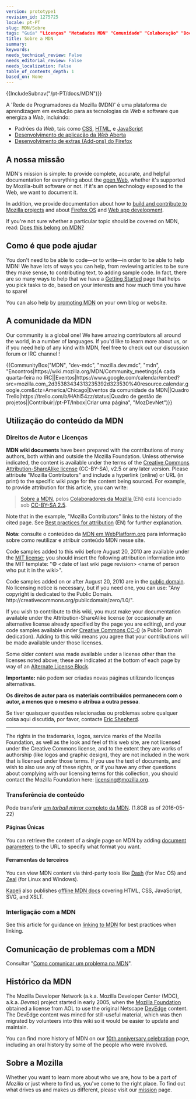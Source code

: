 ```yaml
---
version: prototype1
revision_id: 1275725
locale: pt-PT
slug: MDN/Sobre
tags: "Guía" "Licenças" "Metadados MDN" "Comunidade" "Colaboração" "Documentação" "Direitos de Autor"
title: Sobre a MDN
summary: 
keywords: 
needs_technical_review: False
needs_editorial_review: False
needs_localization: False
table_of_contents_depth: 1
based_on: None
---
```

<div>{{IncludeSubnav("/pt-PT/docs/MDN")}}</div>

<p>A 'Rede de Programadores da Mozilla (MDN)' é uma plataforma de aprendizagem em evolução para as tecnologias da <em>Web </em>e software que energiza a <em>Web</em>, incluindo:</p>

<ul>
 <li>Padrões da <em>Web</em>, tais como <a href="/en-US/docs/CSS" title="/en-US/docs/CSS">CSS</a>, <a href="/en-US/docs/HTML" title="/en-US/docs/HTML">HTML</a>, e <a href="/en-US/docs/JavaScript" title="/en-US/docs/JavaScript">JavaScript</a></li>
 <li><a href="/pt-PT/docs/Apps" title="/pt-PT/docs/Apps">Desenvolvimento de aplicação da <em>Web</em> Aberta</a></li>
 <li><a href="/pt-PT/docs/Mozilla/Add-ons" title="/en-US/docs/Add-ons">Desenvolvimento de extras (Add-ons) do Firefox</a></li>
</ul>

<h2 id="A_nossa_missão">A nossa missão</h2>

<p>MDN's mission is simple: to provide complete, accurate, and helpful documentation for everything about the <a href="/en-US/docs/Web">open Web</a>, whether it's supported by Mozilla-built software or not. If it's an open technology exposed to the Web, we want to document it.</p>

<p>In addition, we provide documentation about how to <a href="/en-US/docs/Mozilla">build and contribute to Mozilla projects</a> and about <a href="/en-US/Firefox_OS">Firefox OS</a> and <a href="/en-US/Apps">Web app development</a>.</p>

<p>If you're not sure whether a particular topic should be covered on MDN, read: <a href="/en-US/docs/Project:MDN/Contributing/Does_this_belong">Does this belong on MDN?</a></p>

<h2 id="Como_é_que_pode_ajudar">Como é que pode ajudar</h2>

<p>You don't need to be able to code—or to write—in order to be able to help MDN! We have lots of ways you can help, from reviewing articles to be sure they make sense, to contributing text, to adding sample code. In fact, there are so many ways to help that we have a <a href="/pt-PT/docs/MDN/Intrudução">Getting Started</a> page that helps you pick tasks to do, based on your interests and how much time you have to spare!</p>

<p>You can also help by <a href="/en-US/docs/MDN/About/Promote">promoting MDN</a> on your own blog or website.</p>

<h2 id="A_comunidade_da_MDN">A comunidade da MDN</h2>

<p>Our community is a global one! We have amazing contributors all around the world, in a number of languages. If you'd like to learn more about us, or if you need help of any kind with MDN, feel free to check out our discussion forum or IRC channel !</p>

<p>{{CommunityBox("MDN", "dev-mdc", "mozilla.dev.mdc", "mdn", "Encontros|https://wiki.mozilla.org/MDN/Community_meetings|A cada quarta-feira no IRC||Eventos|https://www.google.com/calendar/embed?src=mozilla.com_2d35383434313235392d323530%40resource.calendar.google.com&amp;ctz=America/Chicago|Eventos da comunidade da MDN||Quadro Trello|https://trello.com/b/HAhl54zz/status|Quadro de gestão de projetos||Contribuir|/pt-PT/Inbox|Criar uma página", "MozDevNet")}}</p>

<h2 id="Utilização_do_conteúdo_da_MDN">Utilização do conteúdo da MDN</h2>

<h3 id="Direitos_de_Autor_e_Licenças">Direitos de Autor e Licenças</h3>

<p><strong>MDN wiki documents</strong> have been prepared with the contributions of many authors, both within and outside the Mozilla Foundation. Unless otherwise indicated, the content is available under the terms of the <a class="external text" href="http://creativecommons.org/licenses/by-sa/2.5/" rel="nofollow" title="http://creativecommons.org/licenses/by-sa/2.5/">Creative Commons Attribution-ShareAlike license</a> (CC-BY-SA), v2.5 or any later version. Please attribute "Mozilla Contributors" and include a hyperlink (online) or URL (in print) to the specific wiki page for the content being sourced. For example, to provide attribution for this article, you can write:</p>

<blockquote><a href="https://developer.mozilla.org/pt-PT/docs/MDN/Sobre">Sobre a MDN</a>, pelos <a href="https://developer.mozilla.org/en-US/docs/MDN/About$history">Colaboradores da Mozilla </a>(EN) está licenciado sob <a href="http://creativecommons.org/licenses/by-sa/2.5/">CC-BY-SA 2.5</a>.</blockquote>

<p>Note that in the example, "Mozilla Contributors" links to the history of the cited page. See <a href="http://wiki.creativecommons.org/Marking/Users">Best practices for attribution</a>&nbsp;(EN) for further explanation.</p>

<div class="note">
<p><strong>Nota:</strong> consulte o conteúdeo da <a href="/pt-PT/docs/Archive/Meta_docs/Conteudo_MDN_em_WebPlatform.org" title="/en-US/docs/MDN_content_on_WebPlatform.org">MDN&nbsp;em WebPlatform.org</a> para informação sobre como reutilizar e atribuir conteúdo MDN nesse site.</p>
</div>

<p>Code samples added to this wiki before August 20, 2010 are available under the <a class="external" href="http://www.opensource.org/licenses/mit-license.php" title="http://www.opensource.org/licenses/mit-license.php">MIT license</a>; you should insert the following attribution information into the MIT template:&nbsp;"© &lt;date of last wiki page revision&gt; &lt;name of person who put it in the wiki&gt;".</p>

<p>Code samples added on or after August 20, 2010 are in the <a class="external" href="http://creativecommons.org/publicdomain/zero/1.0/" title="http://wiki.creativecommons.org/Public_domain">public domain</a>. No licensing notice is necessary, but if you need one, you can use:&nbsp;"Any copyright is dedicated to the Public Domain. http://creativecommons.org/publicdomain/zero/1.0/".</p>

<p>If you wish to contribute to this wiki, you must make your documentation available under the Attribution-ShareAlike license (or occasionally an alternative license already specified by the page you are editing), and your code samples available under <a href="http://creativecommons.org/publicdomain/zero/1.0/" title="http://creativecommons.org/publicdomain/zero/1.0/">Creative Commons CC-0</a> (a Public Domain dedication). Adding to this wiki means you agree that your contributions will be made available under those licenses.</p>

<p>Some older content was made available under a license other than the licenses noted above; these are indicated at the bottom of each page by way of an <a class="internal" href="/Archive/Meta_docs/Examples/Alternate_License_Block" title="Project:En/Examples/Alternate License Block">Alternate License Block</a>.</p>

<div class="warning">
<p><strong>Importante:</strong> não podem ser criadas novas páginas utilizando licenças alternativas.</p>
</div>

<p><strong>Os direitos de autor para os materiais contribuídos permanecem com o autor, a menos que o mesmo o atribua a outra pessoa</strong>.</p>

<p>Se tiver quaisquer questões relacionadas ou problemas sobre qualquer coisa aqui discutida, por favor, contacte&nbsp;<a class="external" href="mailto:eshepherd@mozilla.com" rel="nofollow" title="mailto:eshepherd@mozilla.com">Eric Shepherd</a>.</p>

<hr />
<p>The rights in the trademarks, logos, service marks of the Mozilla Foundation, as well as the look and feel of this web site, are not licensed under the Creative Commons license, and to the extent they are works of authorship (like logos and graphic design), they are not included in the work that is licensed under those terms. If you use the text of documents, and wish to also use any of these rights, or if you have any other questions about complying with our licensing terms for this collection, you should contact the Mozilla Foundation here: <a class="external text" href="mailto:licensing@mozilla.org" rel="nofollow" title="mailto:licensing@mozilla.org">licensing@mozilla.org</a>.</p>

<h3 id="Transferência_de_conteúdo">Transferência de conteúdo</h3>

<p>Pode transferir <a href="/media/developer.mozilla.org.tar.gz">um <em>tarball mirror </em>completo da&nbsp;MDN</a>. (1.8GB as of 2016-05-22)</p>

<h4 id="Single_Pages">Páginas Únicas</h4>

<p>You can retrieve the content of a single page on MDN by adding <a href="/en-US/docs/MDN/Kuma/API#Document_parameters">document parameters</a> to the URL to specify what format you want.</p>

<h4 id="Third-party_tools">Ferramentas de terceiros</h4>

<p>You can view MDN content via third-party tools like <a href="http://kapeli.com/dash">Dash</a> (for Mac OS) and <a href="http://zealdocs.org/">Zeal</a> (for Linux and Windows).</p>

<p><a href="https://kapeli.com/">Kapeli</a> also publishes <a href="https://kapeli.com/mdn_offline">offline MDN docs</a> covering HTML, CSS, JavaScript, SVG, and XSLT.</p>

<h3 id="Interligação_com_a_MDN">Interligação com a MDN</h3>

<p>See this article for guidance on <a href="/en-US/docs/MDN/About/Linking_to_MDN">linking to MDN</a> for best practices when linking.</p>

<h2 id="Comunicação_de_problemas_com_a_MDN">Comunicação de problemas com a MDN</h2>

<p>Consultar "<a href="/pt-PT/docs/MDN/Contribute/Howto/Comunicar_um_problema">Como comunicar um problema na MDN</a>".</p>

<h2 id="Histórico_da_MDN">Histórico da MDN</h2>

<p>The Mozilla Developer Network (a.k.a. Mozilla Developer Center (MDC), a.k.a. <em>Devmo</em>) project started in early 2005, when the <a class="external" href="http://www.mozillafoundation.org">Mozilla Foundation</a> obtained a license from AOL to use the original Netscape <a href="https://web.archive.org/web/*/devedge.netscape.com" title="Project:en/DevEdge">DevEdge</a> content. The DevEdge content was mined for still-useful material, which was then migrated by volunteers into this wiki so it would be easier to update and maintain.</p>

<p>You can find more history of MDN on our <a href="/pt-PT/docs/MDN_at_ten">10th anniversary celebration</a> page, including an oral history by some of the people who were involved.</p>

<h2 id="Sobre_a_Mozilla">Sobre a Mozilla</h2>

<p>Whether you want to learn more about who we are, how to be a part of <em>Mozilla</em> or just where to find us, you've come to the right place. To find out what drives us and makes us different, please visit our <a href="http://www.mozilla.org/en-US/mission/">mission</a> page.</p>

